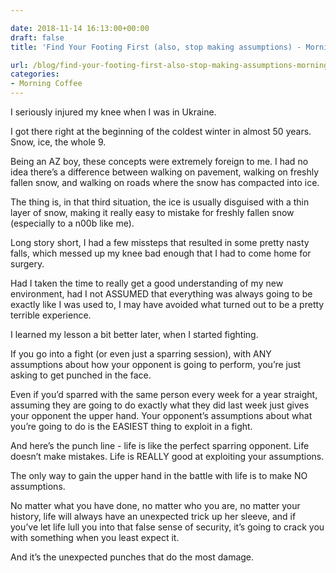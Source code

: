 ```yaml
---

date: 2018-11-14 16:13:00+00:00
draft: false
title: 'Find Your Footing First (also, stop making assumptions) - Morning Coffee #25'

url: /blog/find-your-footing-first-also-stop-making-assumptions-morning-coffee-25
categories:
- Morning Coffee
---
```




 


I seriously injured my knee when I was in Ukraine. 

I got there right at the beginning of the coldest winter in almost 50 years. Snow, ice, the whole 9.

Being an AZ boy, these concepts were extremely foreign to me. I had no idea there’s a difference between walking on pavement, walking on freshly fallen snow, and walking on roads where the snow has compacted into ice.

The thing is, in that third situation, the ice is usually disguised with a thin layer of snow, making it really easy to mistake for freshly fallen snow (especially to a n00b like me).

Long story short, I had a few missteps that resulted in some pretty nasty falls, which messed up my knee bad enough that I had to come home for surgery.

Had I taken the time to really get a good understanding of my new environment, had I not ASSUMED that everything was always going to be exactly like I was used to, I may have avoided what turned out to be a pretty terrible experience.

I learned my lesson a bit better later, when I started fighting.

If you go into a fight (or even just a sparring session), with ANY assumptions about how your opponent is going to perform, you’re just asking to get punched in the face.

Even if you’d sparred with the same person every week for a year straight, assuming they are going to do exactly what they did last week just gives your opponent the upper hand. Your opponent’s assumptions about what you’re going to do is the EASIEST thing to exploit in a fight.

And here’s the punch line - life is like the perfect sparring opponent. Life doesn’t make mistakes. Life is REALLY good at exploiting your assumptions.

The only way to gain the upper hand in the battle with life is to make NO assumptions.

No matter what you have done, no matter who you are, no matter your history, life will always have an unexpected trick up her sleeve, and if you’ve let life lull you into that false sense of security, it’s going to crack you with something when you least expect it.

And it’s the unexpected punches that do the most damage.
